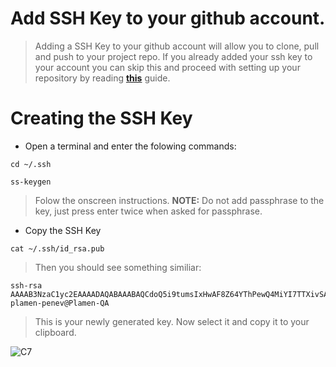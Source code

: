 # Add SSH Key to your github account.
> Adding a SSH Key to your github account will allow you to clone, pull and push to your project repo.
> If you already added your ssh key to your account you can skip this and proceed with setting up your repository by reading [**this**](https://github.com/plamen-penev-ffw/behat-starter-kit/blob/master/REPOSITORY.md) guide.

# Creating the SSH Key
* Open a terminal and enter the folowing commands:
```
cd ~/.ssh
```
```
ss-keygen
```
> Folow the onscreen instructions. **NOTE:** Do not add passphrase to the key, just press enter twice when asked for passphrase. 
* Copy the SSH Key
```
cat ~/.ssh/id_rsa.pub
```
> Then you should see something similiar:
```
ssh-rsa AAAAB3NzaC1yc2EAAAADAQABAAABAQCdoQ5i9tumsIxHwAF8Z64YThPewQ4MiYI7TTXivSA/ltkH1sNqkJvK6FpEQnBPQ4WFM6DYLL0hVOS89DfE5KinEvh6YnhBfzD9tKt339MGHCULg+x4TWfQkCzVUUvSnhqz/21H1XpoOf6vv9vW0p0nj8GZIhgndOoJauDYGYdWmUEUaJR4wknBwSPeR3I6iC8BeZrT6HFM2ZpChqxDjvsqRjE+T8pd+6JyRP8wCpuwxLXME2m+GTKTbhVk0U4varYCIEAO+vtF4bFg4Fn1VQxgroQO4YByaosJRvRQMXhp4J6JPrOGlBZeIWf63/fxOx6ZchVkgP6hxgwpHoockLwr plamen-penev@Plamen-QA
```
> This is your newly generated key. Now select it and copy it to your clipboard.



























![C7](https://user-images.githubusercontent.com/33353397/88484279-0ed2ad80-cf76-11ea-985e-7ea3deb0396c.jpg)
 
